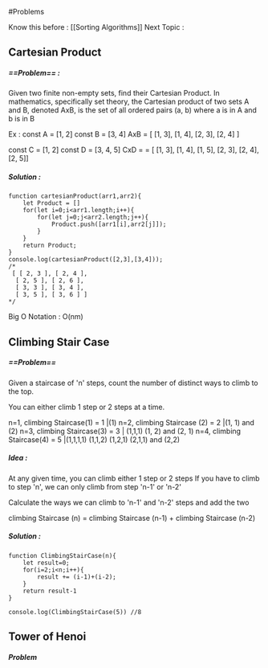 #Problems 

Know this before : [[Sorting Algorithms]]
Next Topic :

## Cartesian Product 

##### ==Problem== :
Given two finite non-empty sets, find their Cartesian Product.
In mathematics, specifically set theory, the Cartesian product of two sets A and B, denoted AxB,
is the set of all ordered pairs (a, b) where a is in A and b is in B

Ex :
const A = [1, 2]
const B = [3, 4]
AxB = [ [1, 3], [1, 4], [2, 3], [2, 4] ]

const C = [1, 2]
const D = [3, 4, 5]
CxD = = [ [1, 3], [1, 4], [1, 5], [2, 3], [2, 4], [2, 5]]


##### Solution : 
```Js
function cartesianProduct(arr1,arr2){
    let Product = []
    for(let i=0;i<arr1.length;i++){
        for(let j=0;j<arr2.length;j++){
            Product.push([arr1[i],arr2[j]]);
        }
    }
    return Product;
}
console.log(cartesianProduct([2,3],[3,4])); 
/*
 [ [ 2, 3 ], [ 2, 4 ],
  [ 2, 5 ], [ 2, 6 ],
  [ 3, 3 ], [ 3, 4 ],
  [ 3, 5 ], [ 3, 6 ] ]
*/
```

Big O Notation : O(nm)


## Climbing Stair Case


##### ==Problem== 
Given a staircase of 'n' steps, count the number of distinct ways to climb to the top.

You can either climb 1 step or 2 steps at a time.

n=1, climbing Staircase(1) = 1 |(1)
n=2, climbing Staircase (2) = 2 |(1, 1) and (2)
n=3, climbing Staircase(3) = 3 | (1,1,1) (1, 2) and (2, 1)
n=4, climbing Staircase(4) = 5 |(1,1,1,1) (1,1,2) (1,2,1) (2,1,1) and (2,2)

##### Idea : 

At any given time, you can climb either 1 step or 2 steps
If you have to climb to step 'n', we can only climb from step 'n-1' or 'n-2'

Calculate the ways we can climb to 'n-1' and 'n-2' steps and add the two

climbing Staircase (n) = climbing Staircase (n-1) + climbing Staircase (n-2)


##### Solution : 
```Js
function ClimbingStairCase(n){
    let result=0;
    for(i=2;i<n;i++){
        result += (i-1)+(i-2);
    }           
    return result-1
}

console.log(ClimbingStairCase(5)) //8
```




## Tower of Henoi

#####  Problem 
